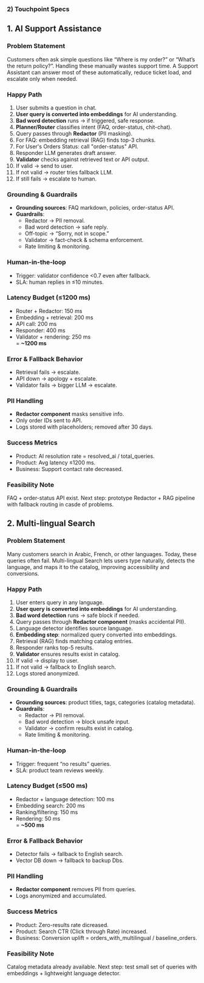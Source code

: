 ### 2) Touchpoint Specs

## 1. AI Support Assistance

### Problem Statement
Customers often ask simple questions like “Where is my order?” or “What’s the return policy?”. Handling these manually wastes support time. A Support Assistant can answer most of these automatically, reduce ticket load, and escalate only when needed.

### Happy Path
1. User submits a question in chat.
2. **User query is converted into embeddings** for AI understanding.  
3. **Bad word detection** runs → if triggered, safe response.  
4. **Planner/Router** classifies intent (FAQ, order-status, chit-chat).  
5. Query passes through **Redactor** (PII masking).
6. For FAQ: embedding retrieval (RAG) finds top-3 chunks.
7. For User's Orders Status: call "order-status" API.
8. Responder LLM generates draft answer.
9. **Validator** checks against retrieved text or API output.
10. If valid → send to user.  
11. If not valid → router tries fallback LLM.  
12. If still fails → escalate to human.  


### Grounding & Guardrails
- **Grounding sources**: FAQ markdown, policies, order-status API.  
- **Guardrails**:  
  - Redactor → PII removal.  
  - Bad word detection → safe reply.  
  - Off-topic → “Sorry, not in scope.”  
  - Validator → fact-check & schema enforcement.  
  - Rate limiting & monitoring.  

### Human-in-the-loop
- Trigger: validator confidence <0.7 even after fallback.  
- SLA: human replies in ≤10 minutes.  

### Latency Budget (≤1200 ms)
- Router + Redactor: 150 ms  
- Embedding + retrieval: 200 ms  
- API call: 200 ms  
- Responder: 400 ms  
- Validator + rendering: 250 ms  
= **~1200 ms**  

### Error & Fallback Behavior
- Retrieval fails → escalate.  
- API down → apology + escalate.  
- Validator fails → bigger LLM → escalate.  

### PII Handling
- **Redactor component** masks sensitive info.  
- Only order IDs sent to API.  
- Logs stored with placeholders; removed after 30 days.  

### Success Metrics
- Product: AI resolution rate = resolved_ai / total_queries.  
- Product: Avg latency ≤1200 ms.  
- Business: Support contact rate decreased.  

### Feasibility Note
FAQ + order-status API exist. 
Next step: prototype Redactor + RAG pipeline with fallback routing in casde of problems.


## 2. Multi-lingual Search

### Problem Statement
Many customers search in Arabic, French, or other languages. Today, these queries often fail. Multi-lingual Search lets users type naturally, detects the language, and maps it to the catalog, improving accessibility and conversions.

### Happy Path
1. User enters query in any language.
2. **User query is converted into embeddings** for AI understanding. 
3. **Bad word detection** runs → safe block if needed.  
4. Query passes through **Redactor component** (masks accidental PII).  
5. Language detector identifies source language.  
6. **Embedding step**: normalized query converted into embeddings.  
7. Retrieval (RAG) finds matching catalog entries.  
8. Responder ranks top-5 results.  
9. **Validator** ensures results exist in catalog.  
10. If valid → display to user.  
11. If not valid → fallback to English search.  
12. Logs stored anonymized.  

### Grounding & Guardrails
- **Grounding sources**: product titles, tags, categories (catalog metadata).  
- **Guardrails**:  
  - Redactor → PII removal.  
  - Bad word detection → block unsafe input.  
  - Validator → confirm results exist in catalog.  
  - Rate limiting & monitoring.  

### Human-in-the-loop
- Trigger: frequent “no results” queries.  
- SLA: product team reviews weekly.  

### Latency Budget (≤500 ms)
- Redactor + language detection: 100 ms  
- Embedding search: 200 ms  
- Ranking/filtering: 150 ms  
- Rendering: 50 ms  
= **~500 ms**  

### Error & Fallback Behavior
- Detector fails → fallback to English search.  
- Vector DB down → fallback to backup Dbs.  

### PII Handling
- **Redactor component** removes PII from queries.  
- Logs anonymized and accumulated.  

### Success Metrics
- Product: Zero-results rate dicreased.  
- Product: Search CTR (Click through Rate) increased.  
- Business: Conversion uplift = orders_with_multilingual / baseline_orders.  

### Feasibility Note
Catalog metadata already available. 
Next step: test small set of queries with embeddings + lightweight language detector.
